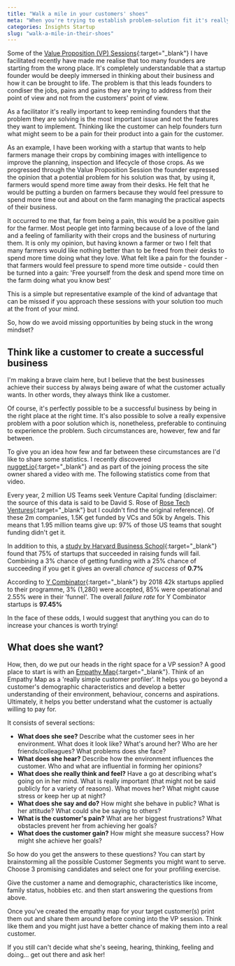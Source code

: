 ```yaml
---
title: "Walk a mile in your customers' shoes"
meta: "When you're trying to establish problem-solution fit it's really important to think like a customer, not a product owner"
categories: Insights Startup
slug: "walk-a-mile-in-their-shoes"
---
```


Some of the [Value Proposition (VP) Sessions][vp-sessions]{:target="_blank"} I have facilitated recently have made me realise that too many founders are starting from the wrong place.  It's completely understandable that a startup founder would be deeply immersed in thinking about their business and how it can be brought to life.  The problem is that this leads founders to condiser the jobs, pains and gains they are trying to address from their point of view and not from the customers' point of view.

As a facilitator it's really important to keep reminding founders that the problem they are solving is the most important issue and not the features they want to implement. Thinking like the customer can help founders turn what might seem to be a pain for their product into a gain for the customer.

As an example, I have been working with a startup that wants to help farmers manage their crops by combining images with intelligence to improve the planning, inspection and lifecycle of those crops.  As we progressed through the Value Proposition Session the founder expressed the opinion that a potential problem for his solution was that, by using it, farmers would spend more time away from their desks.  He felt that he would be putting a burden on farmers because they would feel pressure to spend more time out and about on the farm managing the practical aspects of their business.

It occurred to me that, far from being a pain, this would be a positive gain for the farmer.  Most people get into farming because of a love of the land and a feeling of familiarity with their crops and the business of nurturing them.  It is only my opinion, but having known a farmer or two I felt that many farmers would like nothing better than to be freed from their desks to spend more time doing what they love.  What felt like a pain for the founder - that farmers would feel pressure to spend more time outside - could then be turned into a gain: 'Free yourself from the desk and spend more time on the farm doing what you know best'

This is a simple but representative example of the kind of advantage that can be missed if you approach these sessions with your solution too much at the front of your mind.

So, how do we avoid missing opportunities by being stuck in the wrong mindset?

## Think like a customer to create a successful business

I'm making a brave claim here, but I believe that the best businesses achieve their success by always being aware of what the customer actually wants.  In other words, they always think like a customer.

Of course, it's perfectly possible to be a successful business by being in the right place at the right time.   It's also possible to solve a really expensive problem with a poor solution which is, nonetheless, preferable to continuing to experience the problem.  Such circumstances are, however, few and far between.

To give you an idea how few and far between these circumstances are I'd like to share some statistics.  I recently discovered [nugget.io][nugget]{:target="_blank"} and as part of the joining process the site owner shared a video with me.  The following statistics come from that video.

Every year, 2 million US Teams seek Venture Capital funding (disclaimer: the source of this data is said to be David S. Rose of [Rose Tech Ventures][rose-tech]{:target="_blank"} but I couldn't find the original reference). Of these 2m companies, 1.5K get funded by VCs and 50k by Angels.  This means that 1.95 million teams give up: 97% of those US teams that sought funding didn't get it.

In addition to this, a [study by Harvard Business School][hbs]{:target="_blank"} found that 75% of startups that succeeded in raising funds will fail.  Combining a 3% chance of getting funding with a 25% chance of succeeding if you get it gives an overall *chance of success* of **0.7%**

According to [Y Combinator][ycombinator]{:target="_blank"} by 2018 42k startups applied to their programme, 3% (1,280) were accepted, 85% were operational and 2.55% were in their 'funnel'.  The overall *failure rate* for Y Combinator startups is **97.45%**

In the face of these odds, I would suggest that anything you can do to increase your chances is worth trying!

## What does she want?
How, then, do we put our heads in the right space for a VP session? A good place to start is with an [Empathy Map][empathy-map]{:target="_blank"}. Think of an Empathy Map as a 'really simple customer profiler'.  It helps you go beyond a customer's demographic characteristics and develop a better understanding of their environment, behaviour, concerns and aspirations. Ultimately, it helps you better understand what the customer is actually willing to pay for.

It consists of several sections:

  - **What does she see?** Describe what the customer sees in her environment.  What does it look like? What's around her? Who are her friends/colleagues? What problems does she face?
  - **What does she hear?** Describe how the environment influences the customer.  Who and what are influential in forming her opinions?
  - **What does she really think and feel?** Have a go at describing what's going on in her mind. What is really important (that might not be said publicly for a variety of reasons). What moves her? What might cause stress or keep her up at night?
  - **What does she say and do?** How might she behave in public? What is her attitude? What could she be saying to others?
  - **What is the customer's pain?** What are her biggest frustrations? What obstacles prevent her from achieving her goals?
  - **What does the customer gain?** How might she measure success? How might she achieve her goals?

So how do you get the answers to these questions?  You can start by brainstorming all the possible Customer Segments you might want to serve.  Choose 3 promising candidates and select one for your profiling exercise.

Give the customer a name and demographic, characteristics like income, family status, hobbies etc. and then start answering the questions from above.

Once you've created the empathy map for your target customer(s) print them out and share them around before coming into the VP session.  Think like them and you might just have a better chance of making them into a real customer.

If you still can't decide what she's seeing, hearing, thinking, feeling and doing... get out there and ask her!



  [vp-sessions]: https://paulnebel.io/insights/startup/what-value-proposition-for/
  [nugget]: https://nugget.io
  [rose-tech]: http://www.rose.vc/
  [hbs]: https://www.inc.com/john-mcdermott/report-3-out-of-4-venture-backed-start-ups-fail.html
  [ycombinator]: https://www.ycombinator.com/
  [empathy-map]: https://medium.com/the-xplane-collection/updated-empathy-map-canvas-46df22df3c8a